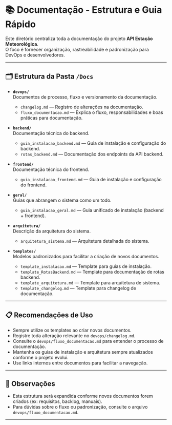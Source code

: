# 📚 Documentação - Estrutura e Guia Rápido

Este diretório centraliza toda a documentação do projeto **API Estação Meteorológica**.  
O foco é fornecer organização, rastreabilidade e padronização para DevOps e desenvolvedores.

---

## 🗂️ Estrutura da Pasta `/Docs`

- **`devops/`**  
  Documentos de processo, fluxo e versionamento da documentação.
  - `changelog.md` — Registro de alterações na documentação.
  - `fluxo_documentacao.md` — Explica o fluxo, responsabilidades e boas práticas para documentação.

- **`backend/`**  
  Documentação técnica do backend.
  - `guia_instalacao_backend.md` — Guia de instalação e configuração do backend.
  - `rotas_backend.md` — Documentação dos endpoints da API backend.

- **`frontend/`**  
  Documentação técnica do frontend.
  - `guia_instalacao_frontend.md` — Guia de instalação e configuração do frontend.

- **`geral/`**  
  Guias que abrangem o sistema como um todo.
  - `guia_instalacao_geral.md` — Guia unificado de instalação (backend + frontend).

- **`arquitetura/`**  
  Descrição da arquitetura do sistema.
  - `arquitetura_sistema.md` — Arquitetura detalhada do sistema.

- **`templates/`**  
  Modelos padronizados para facilitar a criação de novos documentos.
  - `template_instalacao.md` — Template para guias de instalação.
  - `template_RotasBackend.md` — Template para documentação de rotas backend.
  - `template_arquitetura.md` — Template para arquitetura de sistema.
  - `template_changelog.md` — Template para changelog de documentação.

---

## 📋 Recomendações de Uso

- Sempre utilize os templates ao criar novos documentos.
- Registre toda alteração relevante no `devops/changelog.md`.
- Consulte o `devops/fluxo_documentacao.md` para entender o processo de documentação.
- Mantenha os guias de instalação e arquitetura sempre atualizados conforme o projeto evolui.
- Use links internos entre documentos para facilitar a navegação.

---

## 📌 Observações

- Esta estrutura será expandida conforme novos documentos forem criados (ex: requisitos, backlog, manuais).
- Para dúvidas sobre o fluxo ou padronização, consulte o arquivo `devops/fluxo_documentacao.md`.

---
